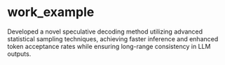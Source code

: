 # work_example
Developed a novel speculative decoding method utilizing advanced statistical sampling techniques, achieving faster inference and enhanced token acceptance rates while ensuring long-range consistency in LLM outputs.
